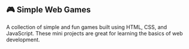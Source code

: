 ## 🎮 Simple Web Games

A collection of simple and fun games built using HTML, CSS, and JavaScript. These mini projects are great for learning the basics of web development.

